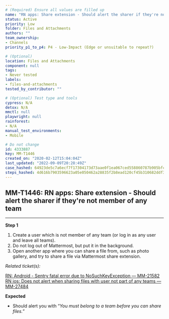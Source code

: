 ```yaml
---
# (Required) Ensure all values are filled up
name: "RN apps: Share extension - Should alert the sharer if they're not member of any team"
status: Active
priority: Low
folder: Files and Attachments
authors: ""
team_ownership: 
- Channels
priority_p1_to_p4: P4 - Low-Impact (Edge or unsuitable to repeat?)

# (Optional)
location: Files and Attachments
component: null
tags:
- Never tested
labels: 
- files-and-attachments
tested_by_contributor: ""

# (Optional) Test type and tools
cypress: N/A
detox: N/A
mmctl: null
playwright: null
rainforest: 
- N/A
manual_test_environments:
- Mobile

# Do not change
id: 4333887
key: MM-T1446
created_on: "2020-02-12T15:04:04Z"
last_updated: "2022-09-09T20:28:49Z"
case_hashed: 64923de5c7a6ecf7f17304173d73aae0f1ea067ced558860787b905bfc044fdf17ae81f078abbbef3bbbadf53afb8143
steps_hashed: 4d616b7903596623a05e050462a28835f2b8ead120cf45b310682ddf3d91c34feb080e1d02df732c8abe94784da8130b
---
```


<!-- (Auto-generated) Based on frontmatter's "key" and "name" -->

## MM-T1446: RN apps: Share extension - Should alert the sharer if they're not member of any team

---

**Step 1**

1. Create a user which is not member of any team (or log in as any user and leave all teams).
2. Do not log out of Mattermost, but put it in the background.
3. Open another app where you can share a file from, such as photo gallery, and try to share a file via Mattermost share extension.

_Related ticket(s):_

[RN: Android - Sentry fatal error due to NoSuchKeyException — MM-21582](https://mattermost.atlassian.net/browse/MM-21582)\
[RN ios: Does not alert when sharing files with user not part of any teams — MM-27484](https://mattermost.atlassian.net/browse/MM-27484)

**Expected**

- Should alert you with “_You must belong to a team before you can share files._”
